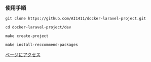 ### 使用手順

```
git clone https://github.com/AI1411/docker-laravel-project.git

cd docker-laravel-project/dev

make create-project

make install-reccommend-packages
```

[ページにアクセス](http://127.0.0.1)
